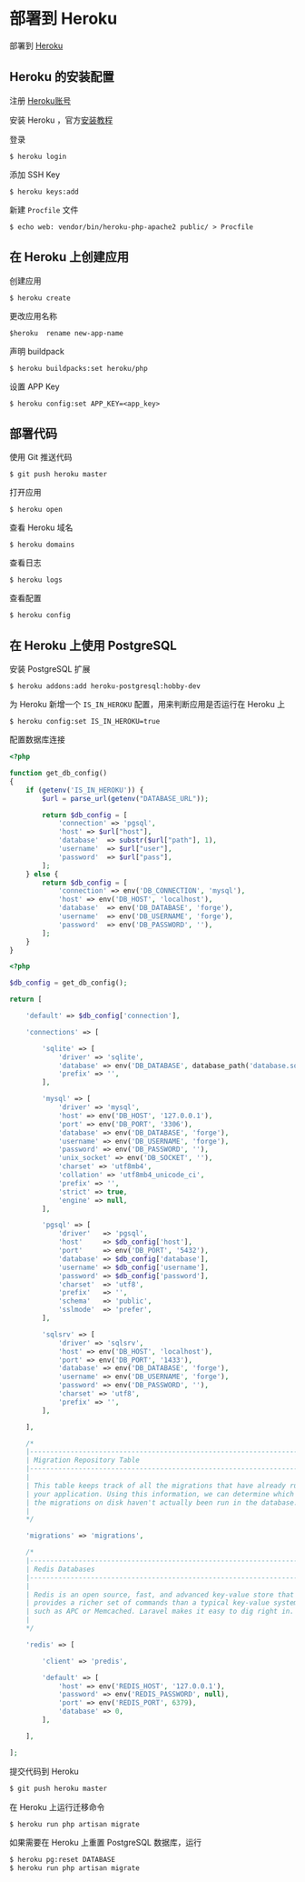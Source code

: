 # 部署到 Heroku

部署到 [Heroku](https://heroku.com/)

## Heroku 的安装配置

注册 [Heroku账号](http://signup.heroku.com/)

安装 Heroku ，官方[安装教程](https://devcenter.heroku.com/articles/heroku-cli)

登录

    $ heroku login

添加 SSH Key

    $ heroku keys:add

新建 `Procfile` 文件

    $ echo web: vendor/bin/heroku-php-apache2 public/ > Procfile

## 在 Heroku 上创建应用

创建应用

    $ heroku create

更改应用名称

    $heroku  rename new-app-name

声明 buildpack

    $ heroku buildpacks:set heroku/php

设置 APP Key

    $ heroku config:set APP_KEY=<app_key>

## 部署代码

使用 Git 推送代码

    $ git push heroku master

打开应用

    $ heroku open

查看 Heroku 域名

    $ heroku domains

查看日志

    $ heroku logs

查看配置

    $ heroku config

## 在 Heroku 上使用 PostgreSQL

安装 PostgreSQL 扩展

    $ heroku addons:add heroku-postgresql:hobby-dev

为 Heroku 新增一个 `IS_IN_HEROKU` 配置，用来判断应用是否运行在 Heroku 上

    $ heroku config:set IS_IN_HEROKU=true

配置数据库连接

``` php
<?php

function get_db_config()
{
    if (getenv('IS_IN_HEROKU')) {
        $url = parse_url(getenv("DATABASE_URL"));

        return $db_config = [
            'connection' => 'pgsql',
            'host' => $url["host"],
            'database'  => substr($url["path"], 1),
            'username'  => $url["user"],
            'password'  => $url["pass"],
        ];
    } else {
        return $db_config = [
            'connection' => env('DB_CONNECTION', 'mysql'),
            'host' => env('DB_HOST', 'localhost'),
            'database'  => env('DB_DATABASE', 'forge'),
            'username'  => env('DB_USERNAME', 'forge'),
            'password'  => env('DB_PASSWORD', ''),
        ];
    }
}
```

``` php
<?php

$db_config = get_db_config();

return [

    'default' => $db_config['connection'],

    'connections' => [

        'sqlite' => [
            'driver' => 'sqlite',
            'database' => env('DB_DATABASE', database_path('database.sqlite')),
            'prefix' => '',
        ],

        'mysql' => [
            'driver' => 'mysql',
            'host' => env('DB_HOST', '127.0.0.1'),
            'port' => env('DB_PORT', '3306'),
            'database' => env('DB_DATABASE', 'forge'),
            'username' => env('DB_USERNAME', 'forge'),
            'password' => env('DB_PASSWORD', ''),
            'unix_socket' => env('DB_SOCKET', ''),
            'charset' => 'utf8mb4',
            'collation' => 'utf8mb4_unicode_ci',
            'prefix' => '',
            'strict' => true,
            'engine' => null,
        ],

        'pgsql' => [
            'driver'   => 'pgsql',
            'host'     => $db_config['host'],
            'port'     => env('DB_PORT', '5432'),
            'database' => $db_config['database'],
            'username' => $db_config['username'],
            'password' => $db_config['password'],
            'charset'  => 'utf8',
            'prefix'   => '',
            'schema'   => 'public',
            'sslmode'  => 'prefer',
        ],

        'sqlsrv' => [
            'driver' => 'sqlsrv',
            'host' => env('DB_HOST', 'localhost'),
            'port' => env('DB_PORT', '1433'),
            'database' => env('DB_DATABASE', 'forge'),
            'username' => env('DB_USERNAME', 'forge'),
            'password' => env('DB_PASSWORD', ''),
            'charset' => 'utf8',
            'prefix' => '',
        ],

    ],

    /*
    |--------------------------------------------------------------------------
    | Migration Repository Table
    |--------------------------------------------------------------------------
    |
    | This table keeps track of all the migrations that have already run for
    | your application. Using this information, we can determine which of
    | the migrations on disk haven't actually been run in the database.
    |
    */

    'migrations' => 'migrations',

    /*
    |--------------------------------------------------------------------------
    | Redis Databases
    |--------------------------------------------------------------------------
    |
    | Redis is an open source, fast, and advanced key-value store that also
    | provides a richer set of commands than a typical key-value systems
    | such as APC or Memcached. Laravel makes it easy to dig right in.
    |
    */

    'redis' => [

        'client' => 'predis',

        'default' => [
            'host' => env('REDIS_HOST', '127.0.0.1'),
            'password' => env('REDIS_PASSWORD', null),
            'port' => env('REDIS_PORT', 6379),
            'database' => 0,
        ],

    ],

];
```

提交代码到 Heroku

``` bash
$ git push heroku master
```

在 Heroku 上运行迁移命令

``` bash
$ heroku run php artisan migrate
```

如果需要在 Heroku 上重置 PostgreSQL 数据库，运行

``` bash
$ heroku pg:reset DATABASE
$ heroku run php artisan migrate
```